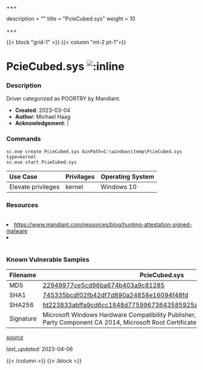 +++

description = ""
title = "PcieCubed.sys"
weight = 10

+++


{{< block "grid-1" >}}
{{< column "mt-2 pt-1">}}


# PcieCubed.sys ![:inline](/images/twitter_verified.png) 


### Description

Driver categorized as POORTRY by Mandiant.

- **Created**: 2023-03-04
- **Author**: Michael Haag
- **Acknowledgement**:  | [](https://twitter.com/)

### Commands

```
sc.exe create PcieCubed.sys binPath=C:\windows\temp\PcieCubed.sys type=kernel
sc.exe start PcieCubed.sys
```

| Use Case | Privilages | Operating System | 
|:---- | ---- | ---- |
| Elevate privileges | kernel | Windows 10 |

### Resources
<br>
<li><a href="https://www.mandiant.com/resources/blog/hunting-attestation-signed-malware">https://www.mandiant.com/resources/blog/hunting-attestation-signed-malware</a></li>
<li><a href=""></a></li>
<br>

### Known Vulnerable Samples

| Filename | PcieCubed.sys |
|:---- | ---- | 
| MD5 | <a href="https://www.virustotal.com/gui/file/22949977ce5cd96ba674b403a9c81285">22949977ce5cd96ba674b403a9c81285</a> |
| SHA1 | <a href="https://www.virustotal.com/gui/file/745335bcdf02fb42df7d890a24858e16094f48fd">745335bcdf02fb42df7d890a24858e16094f48fd</a> |
| SHA256 | <a href="https://www.virustotal.com/gui/file/fd223833abffa9cd6cc1848d77599673643585925a7ee51259d67c44d361cce8">fd223833abffa9cd6cc1848d77599673643585925a7ee51259d67c44d361cce8</a> |
| Signature | Microsoft Windows Hardware Compatibility Publisher, Microsoft Windows Third Party Component CA 2014, Microsoft Root Certificate Authority 2010   |


[*source*](https://github.com/magicsword-io/LOLDrivers/tree/main/yaml/pciecubed.yaml)

*last_updated:* 2023-04-06








{{< /column >}}
{{< /block >}}
